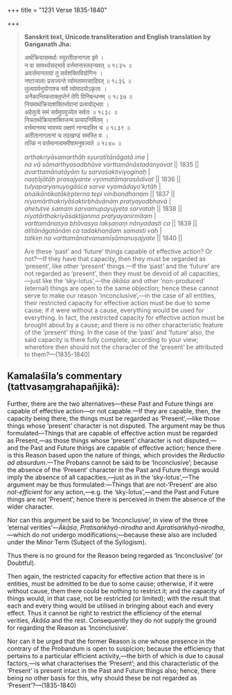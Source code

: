 +++
title = "1231 Verse 1835-1840"

+++
> **Sanskrit text, Unicode transliteration and English translation by Ganganath Jha:** 
>
> अर्थक्रियासमर्थाः स्युरतीतानागता इमे ।  
> न वा सामर्थ्यसद्भावे वर्त्तमानास्तदन्यवत् ॥ १८३५ ॥  
> अवर्त्तमानतायां तु सर्वशक्तिवियोगिनः ।  
> नष्टाजाताः प्रसज्यन्ते व्योमतामरसादिवत् ॥ १८३६ ॥  
> तुल्यपर्यनुयोगाश्च सर्वे व्योमादयोऽकृताः ।  
> अनैकान्तिकताक्लृप्तेर्न तेपि विनिबन्धनम् ॥ १८३७ ॥  
> नियमार्थक्रियाशक्तिर्भावानां प्रत्ययोद्भवा ।  
> अहेतुत्वे समं सर्वमुपयुज्येत सर्वतः ॥ १८३८ ॥  
> नियतार्थक्रियाशक्तिजन्म प्रत्ययनिर्मितम् ।  
> वर्त्तमानस्य भावस्य लक्षणं नान्यदस्ति च ॥ १८३९ ॥  
> अतीतानागतानां च तदखण्डं समस्ति वः ।  
> तत्किं न वर्त्तमानत्वममीषामनुषज्यते ॥ १८४० ॥ 
>
> *arthakriyāsamarthāḥ syuratītānāgatā ime* \|  
> *na vā sāmarthyasadbhāve varttamānāstadanyavat* \|\| 1835 \|\|  
> *avarttamānatāyāṃ tu sarvaśaktiviyoginaḥ* \|  
> *naṣṭājātāḥ prasajyante vyomatāmarasādivat* \|\| 1836 \|\|  
> *tulyaparyanuyogāśca sarve vyomādayo'kṛtāḥ* \|  
> *anaikāntikatāklṛpterna tepi vinibandhanam* \|\| 1837 \|\|  
> *niyamārthakriyāśaktirbhāvānāṃ pratyayodbhavā* \|  
> *ahetutve samaṃ sarvamupayujyeta sarvataḥ* \|\| 1838 \|\|  
> *niyatārthakriyāśaktijanma pratyayanirmitam* \|  
> *varttamānasya bhāvasya lakṣaṇaṃ nānyadasti ca* \|\| 1839 \|\|  
> *atītānāgatānāṃ ca tadakhaṇḍaṃ samasti vaḥ* \|  
> *tatkiṃ na varttamānatvamamīṣāmanuṣajyate* \|\| 1840 \|\| 
>
> Are these ‘past’ and ‘future’ things capable of effective action? Or not?—If they have that capacity, then they must be regarded as ‘present’, like other ‘present’ things.—If the ‘past’ and the ‘future’ are not regarded as ‘present’, then they must be devoid of all capacities,—just like the ‘sky-lotus’,—the *ākāśa* and other ‘non-produced’ (eternal) things are open to the same objection; hence these cannot serve to make our reason ‘inconclusive’,—in the case of all entities, their restricted capacity for effective action must be due to some cause; if it were without a cause, everything would be used for everything. In fact, the restricted capacity for effective action must be brought about by a cause; and there is no other characteristic feature of the ‘present’ thing. In the case of the ‘past’ and ‘future’ also, the said capacity is there fully complete, according to your view; wherefore then should not the character of the ‘present’ be attributed to them?—(1835-1840)



## Kamalaśīla’s commentary (tattvasaṃgrahapañjikā):

Further, there are the two alternatives—these Past and Future things are capable of effective action—or not capable.—If they are capable, then, the capacity being there, the things must be regarded as ‘Present’,—like those things whose ‘present’ character is not disputed. The argument may be thus formulated—Things that are capable of effective action must be regarded as Present,—as those things whose ‘present’ character is not disputed,—and the Past and Future things are capable of effective action; hence there is this Reason based upon the nature of things, which provides the *Reductio ad absurdum*.—The Probans cannot be said to be ‘Inconclusive’; because the absence of the ‘Present’ character in the Past and Future things would imply the absence of all capacities,—just as in the ‘sky-lotus’,—The argument may be thus formulated:—Things that are not-‘Present’ are also *not-efficient* for any action,—e.g. the ‘sky-lotus’,—and the Past and Future things are not ‘Present’; hence there is perceived in them the absence of the wider character.

Nor can this argument be said to be ‘Inconclusive’, in view of the three ‘eternal verities’—*Ākāśa*, *Pratisaṅkhyā-nirodha* and *Apratisaṅkhyā*-*nirodha*,—which do not undergo modifications;—because these also are included under the Minor Term (Subject of the Syllogism).

Thus there is no ground for the Reason being regarded as ‘Inconclusive’ (or Doubtful).

Then again, the restricted capacity for effective action that there is in entities, must be admitted to be due to some cause; otherwise, if it were without cause, them there could be nothing to restrict it; and the capacity of things would, in that case, not be restricted (or limited); with the result that each and every thing would be utilised in bringing about each and every effect. Thus it cannot be right to restrict the efficiency of the eternal verities, *Ākāśa* and the rest. Consequently they do not supply the ground for regarding the Reason as ‘Inconclusive’.

Nor can it be urged that the former Reason is one whose presence in the contrary of the Probandum is open to suspicion; because the efficiency that pertains to a particular efficient activity,—the birth of which is due to causal factors,—is what characterises the ‘Present’; and this characteristic of the ‘Present’ is present intact in the Past and Future things also; hence, there being no other basis for this, why should these be not regarded as ‘Present’?—(1835-1840)


